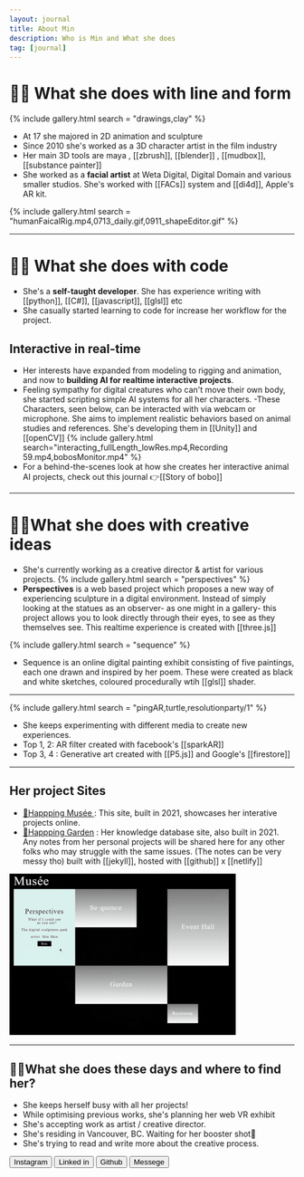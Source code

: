 ```yaml
---
layout: journal
title: About Min
description: Who is Min and What she does
tag: [journal]
---
```


# 👩‍🎨 What she does with line and form
{% include gallery.html search = "drawings,clay" %}
- At 17 she majored in 2D animation and sculpture
- Since 2010 she's worked as a 3D character artist in the film industry
- Her main 3D tools are maya , [[zbrush]], [[blender]] , [[mudbox]], [[substance painter]]
- She worked as a **facial artist** at Weta Digital, Digital Domain and various smaller studios. She's worked with [[FACs]] system and [[di4d]], Apple's AR kit.

{% include gallery.html search = "humanFaicalRig.mp4,0713_daily.gif,0911_shapeEditor.gif" %}

---

# 👩‍💻 What she does with code
- She's a **self-taught developer**. She has experience writing with [[python]], [[C#]], [[javascript]], [[glsl]] etc
- She casually started learning to code for increase her workflow for the project.

## Interactive in real-time 
- Her interests have expanded from modeling to rigging and animation, and now to **building AI for realtime interactive projects**. 
- Feeling sympathy for digital creatures who can't move their own body, she started scripting simple AI systems for all her characters.
-These Characters, seen below, can be interacted with via webcam or microphone. She aims to implement realistic behaviors based on animal studies and references. She's developing them in [[Unity]] and [[openCV]]
{% include gallery.html search="interacting_fullLength_lowRes.mp4,Recording 59.mp4,bobosMonitor.mp4" %}
- For a behind-the-scenes look at how she creates her interactive animal AI projects, check out this journal 👉[[Story of bobo]]

---

# 🤹‍♀️What she does with creative ideas
- She's currently working as a creative director & artist for various projects.
{% include gallery.html search = "perspectives" %}
- **Perspectives** is a web based project which proposes a new way of experiencing sculpture in a digital environment. Instead of simply looking at the statues as an observer- as one might in a gallery- this project allows you to look directly through their eyes, to see as they themselves see. This realtime experience is created with [[three.js]] 

{% include gallery.html search = "sequence" %}
- Sequence is an online digital painting exhibit consisting of five paintings, each one drawn and inspired by her poem. These were created as black and white sketches, coloured procedurally wtih [[glsl]] shader.

---
{% include gallery.html search = "pingAR,turtle,resolutionparty/1" %}

- She keeps experimenting with different media to create new experiences.
- Top 1, 2: AR filter created with facebook's [[sparkAR]]
- Top 3, 4 : Generative art created with [[P5.js]] and Google's [[firestore]]

---

## Her project Sites
- [🎨Happping Musée ](http://happping.co):  This site, built in 2021, showcases her interative projects online.
- [🌱Happping Garden](http://garden.happping.co) : Her knowledge database site, also built in 2021. Any notes from her personal projects will be shared here for any other folks who may struggle with the same issues. (The notes can be very messy tho) 
built with [[jekyll]], hosted with [[github]] x [[netlify]]
<img src = "assets/site/musee_main.gif" style="max-width:400px">

---

## 🙋‍♀️What she does these days and where to find her?
- She keeps herself busy with all her projects!
- While optimising previous works, she's planning her web VR exhibit
- She's accepting work as artist / creative director.
- She's residing in Vancouver, BC. Waiting for her booster shot💉
- She's trying to read and write more about the creative process.

<a href ="https://www.instagram.com/happping_min/"><button>Instagram</button><a>
<a href = "https://www.linkedin.com/in/mingirl/"><button>Linked in</button><a>
<a href = "https://github.com/happping"><button>Github</button><a>
<a href = "https://form.typeform.com/to/Mphv36Yq"><button>Messege</button><a>